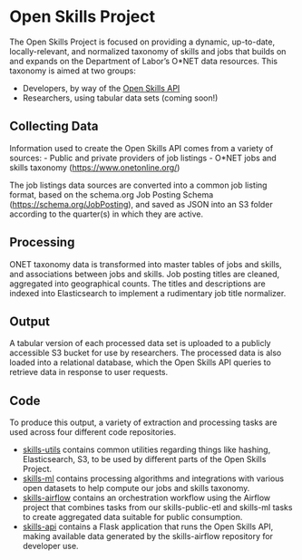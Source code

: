 # Open Skills Project

 The Open Skills Project is focused on providing a dynamic, up-to-date, locally-relevant, and normalized taxonomy of skills and jobs that builds on and expands on the Department of Labor’s O\*NET data resources. This taxonomy is aimed at two groups:
 
- Developers, by way of the [Open Skills API](http://api.dataatwork.org/v1/spec/)
- Researchers, using tabular data sets (coming soon!)


## Collecting Data

Information used to create the Open Skills API comes from a variety of sources:
	- Public and private providers of job listings
	- O\*NET jobs and skills taxonomy (https://www.onetonline.org/)

The job listings data sources are converted into a common job listing format, based on the schema.org Job Posting Schema (https://schema.org/JobPosting), and saved as JSON into an S3 folder according to the quarter(s) in which they are active.


## Processing

ONET taxonomy data is transformed into master tables of jobs and skills, and associations between jobs and skills.
Job posting titles are cleaned, aggregated into geographical counts. The titles and descriptions are indexed into Elasticsearch to implement a rudimentary job title normalizer.


## Output

A tabular version of each processed data set is uploaded to a publicly accessible S3 bucket for use by researchers. The processed data is also loaded into a relational database, which the Open Skills API queries to retrieve data in response to user requests.


## Code

To produce this output, a variety of extraction and processing tasks are used across four different code repositories.

- [skills-utils](http://github.com/workforce-data-initiative/skills-utils) contains common utilities regarding things like hashing, Elasticsearch, S3, to be used by different parts of the Open Skills Project.
- [skills-ml](http://github.com/workforce-data-initiative/skills-ml) contains processing algorithms and integrations with various open datasets to help compute our jobs and skills taxonomy.
- [skills-airflow](http://github.com/workforce-data-initiative/skills-airflow) contains an orchestration workflow using the Airflow project that combines tasks from our skills-public-etl and skills-ml tasks to create aggregated data suitable for public consumption.
- [skills-api](http://github.com/workforce-data-initiative/skills-api) contains a Flask application that runs the Open Skills API, making available data generated by the skills-airflow repository for developer use.
